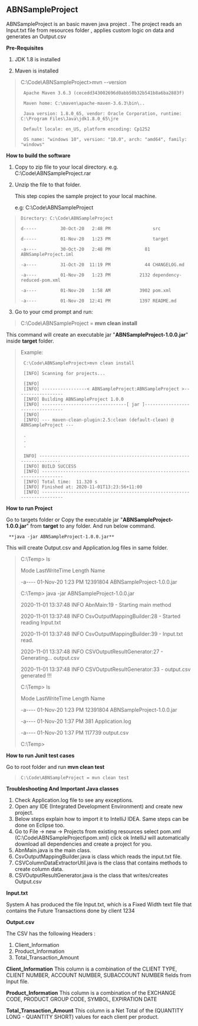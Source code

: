 

## ABNSampleProject

 ABNSampleProject is an basic maven java project . The project reads an Input.txt file from resources folder , applies custom logic on data and generates an Output.csv

**Pre-Requisites** 
1. JDK 1.8 is installed  

2. Maven is installed  
        
> C:\Code\ABNSampleProject>mvn --version
>
>      Apache Maven 3.6.3 (cecedd343002696d0abb50b32b541b8a6ba2883f)
>
>      Maven home: C:\maven\apache-maven-3.6.3\bin\..
>
>      Java version: 1.8.0_65, vendor: Oracle Corporation, runtime: C:\Program Files\Java\jdk1.8.0_65\jre
>
>      Default locale: en_US, platform encoding: Cp1252
>
>      OS name: "windows 10", version: "10.0", arch: "amd64", family: "windows"

 
**How to build the software**  

1. Copy to zip file to your local directory.
     e.g. C:\Code\ABNSampleProject.rar
     
2. Unzip the file to that folder. 
   
   This step copies the sample project to your local machine.
     
      e.g: C:\Code\ABNSampleProject

>     Directory: C:\Code\ABNSampleProject
> 
>     d-----         30-Oct-20   2:48 PM                src
>
>     d-----         01-Nov-20   1:23 PM                target
>
>     -a----         30-Oct-20   2:48 PM             81 ABNSampleProject.iml
>
>     -a----         31-Oct-20  11:19 PM             44 CHANGELOG.md
>
>     -a----         01-Nov-20   1:23 PM           2132 dependency-reduced-pom.xml
>
>     -a----         01-Nov-20   1:58 AM           3902 pom.xml
>
>     -a----         01-Nov-20  12:41 PM           1397 README.md
   
3. Go to your cmd prompt and run:

>  C:\Code\ABNSampleProject = **mvn clean install**

   This command will create an executable jar "**ABNSampleProject-1.0.0.jar**" inside **target** folder.  

> Example:
>
>      C:\Code\ABNSampleProject>mvn clean install
>
>      [INFO] Scanning for projects...
>
>      [INFO]
>      [INFO] -----------------< ABNSampleProject:ABNSampleProject >------------------
>      [INFO] Building ABNSampleProject 1.0.0
>      [INFO] --------------------------------[ jar ]---------------------------------
>      [INFO]
>      [INFO] --- maven-clean-plugin:2.5:clean (default-clean) @ ABNSampleProject ---
>
>      .
>      .
>      .
> 
>      INFO] ------------------------------------------------------------------------
>      [INFO] BUILD SUCCESS
>      [INFO] ------------------------------------------------------------------------
>      [INFO] Total time:  11.320 s
>      [INFO] Finished at: 2020-11-01T13:23:56+11:00
>      [INFO] ------------------------------------------------------------------------

**How to run Project**  

Go to targets folder or Copy the  executable jar "**ABNSampleProject-1.0.0.jar**" from **target** to any folder.
And run below command.
   
     **java -jar ABNSampleProject-1.0.0.jar**

This will create Output.csv and Application.log files in same folder.

>  C:\Temp> ls
>
>  Mode                 LastWriteTime         Length Name
>
>  -a----         01-Nov-20   1:23 PM       12391804 ABNSampleProject-1.0.0.jar
>
>  C:\Temp> java -jar ABNSampleProject-1.0.0.jar
>
>  2020-11-01 13:37:48 INFO  AbnMain:19 - Starting main method
>
>  2020-11-01 13:37:48 INFO  CsvOutputMappingBuilder:28 -  Started reading Input.txt
>
>  2020-11-01 13:37:48 INFO  CsvOutputMappingBuilder:39 - Input.txt read.
>
>  2020-11-01 13:37:48 INFO  CSVOutputResultGenerator:27 - Generating... output.csv
>
>  2020-11-01 13:37:48 INFO  CSVOutputResultGenerator:33 - output.csv generated !!!
>
>  C:\Temp> ls
>
>  Mode                 LastWriteTime         Length Name
>
>  -a----         01-Nov-20   1:23 PM       12391804 ABNSampleProject-1.0.0.jar
>
>  -a----         01-Nov-20   1:37 PM            381 Application.log
>
>  -a----         01-Nov-20   1:37 PM         117739 output.csv 
>
>  C:\Temp>

**How to run Junit test cases**

Go to root folder and run **mvn clean test**

> `C:\Code\ABNSampleProject = mvn clean test`

**Troubleshooting And Important Java classes**

1. Check Application.log file to see any exceptions.
2. Open any IDE (Integrated Development Environment) and create new project. 
3. Below steps explain how to import it to IntelliJ IDEA. Same steps can be done on Eclipse too.
4. Go to 
   File -> new -> Projects from existing resources
   select pom.xml (C:\Code\ABNSampleProject\pom.xml)
   click ok
   IntelliJ will automatically download all dependencies and create a project for you.
5. AbnMain.java is the main class.
6. CsvOutputMappingBuilder.java is class which reads the input.txt file.
7. CSVColumnDataExtractorUtil.java is the class that contains methods to create column data.
8. CSVOutputResultGenerator.java is the class that writes/creates Output.csv

**Input.txt**
  
  System A has produced the file Input.txt, which is a Fixed Width text file that contains the   Future Transactions done by client 1234

**Output.csv**  
  
  The CSV has the following Headers  :
   
 1. Client_Information      
 2. Product_Information    
 3. Total_Transaction_Amount
  
**Client_Information** 
This column is a combination of the CLIENT TYPE, CLIENT NUMBER, ACCOUNT NUMBER, SUBACCOUNT NUMBER fields from Input file.
  
**Product_Information** 
This column is a combination of the EXCHANGE CODE, PRODUCT GROUP CODE, SYMBOL, EXPIRATION DATE 

**Total_Transaction_Amount** 
This column is a Net Total of the (QUANTITY LONG - QUANTITY SHORT) values for each client per product.





  




